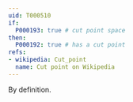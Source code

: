 ```yaml
---
uid: T000510
if:
  P000193: true # cut point space
then:
  P000192: true # has a cut point
refs:
- wikipedia: Cut_point
  name: Cut point on Wikipedia
---
```


By definition.
